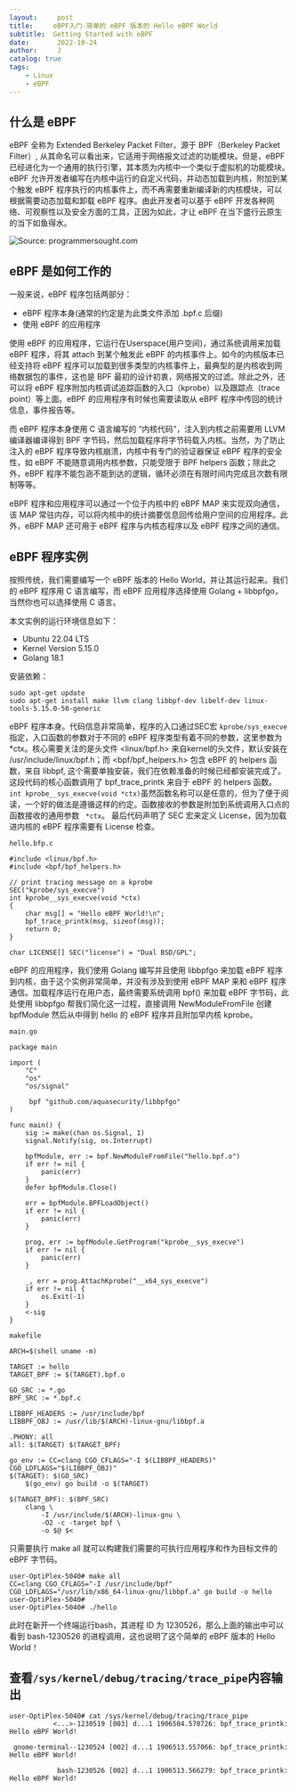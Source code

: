 ```yaml
---
layout:     post
title:     eBPF入门-简单的 eBPF 版本的 Hello eBPF World
subtitle:  Getting Started with eBPF
date:       2022-10-24
author:     J
catalog: true
tags:
    - Linux
    - eBPF
---
```


## 什么是 eBPF
eBPF 全称为 Extended Berkeley Packet Filter，源于 BPF（Berkeley Packet Filter）, 从其命名可以看出来，它适用于网络报文过滤的功能模块。但是，eBPF已经进化为一个通用的执行引擎，其本质为内核中一个类似于虚拟机的功能模块。eBPF 允许开发者编写在内核中运行的自定义代码，并动态加载到内核，附加到某个触发 eBPF 程序执行的内核事件上，而不再需要重新编译新的内核模块，可以根据需要动态加载和卸载 eBPF 程序。由此开发者可以基于 eBPF 开发各种网络、可观察性以及安全方面的工具，正因为如此，才让 eBPF 在当下盛行云原生的当下如鱼得水。

![Source: programmersought.com](https://www.sartura.hr/images/ebpf_maps.png)

## eBPF 是如何工作的
一般来说，eBPF 程序包括两部分：

- eBPF 程序本身(通常的约定是为此类文件添加 .bpf.c 后缀)
- 使用 eBPF 的应用程序

使用 eBPF 的应用程序，它运行在Userspace(用户空间)，通过系统调用来加载 eBPF 程序，将其 attach 到某个触发此 eBPF 的内核事件上。如今的内核版本已经支持将 eBPF 程序可以加载到很多类型的内核事件上，最典型的是内核收到网络数据包的事件，这也是 BPF 最初的设计初衷，网络报文的过滤。除此之外，还可以将 eBPF 程序附加内核调试追踪函数的入口（kprobe）以及跟踪点（trace point）等上面。eBPF 的应用程序有时候也需要读取从 eBPF 程序中传回的统计信息，事件报告等。

而 eBPF 程序本身使用 C 语言编写的 “内核代码”，注入到内核之前需要用 LLVM 编译器编译得到 BPF 字节码，然后加载程序将字节码载入内核。当然，为了防止注入的 eBPF 程序导致内核崩溃，内核中有专门的验证器保证 eBPF 程序的安全性，如 eBPF 不能随意调用内核参数，只能受限于 BPF helpers 函数；除此之外，eBPF 程序不能包涵不能到达的逻辑，循环必须在有限时间内完成且次数有限制等等。

eBPF 程序和应用程序可以通过一个位于内核中的 eBPF MAP 来实现双向通信，该 MAP 常驻内存，可以将内核中的统计摘要信息回传给用户空间的应用程序。此外，eBPF MAP 还可用于 eBPF 程序与内核态程序以及 eBPF 程序之间的通信。


## eBPF 程序实例
按照传统，我们需要编写一个 eBPF 版本的 Hello World，并让其运行起来。我们的 eBPF 程序用 C 语言编写，而 eBPF 应用程序选择使用 Golang + libbpfgo，当然你也可以选择使用 C 语言。

本文实例的运行环境信息如下：

- Ubuntu 22.04 LTS
- Kernel Version 5.15.0
- Golang 18.1

安装依赖：
```
sudo apt-get update
sudo apt-get install make llvm clang libbpf-dev libelf-dev linux-tools-5.15.0-50-generic
```

eBPF 程序本身。代码信息非常简单，程序的入口通过SEC宏 `kprobe/sys_execve` 指定，入口函数的参数对于不同的 eBPF 程序类型有着不同的参数，这里参数为 *ctx。核心需要关注的是头文件 <linux/bpf.h> 来自kernel的头文件，默认安装在 /usr/include/linux/bpf.h；而 <bpf/bpf_helpers.h> 包含 eBPF 的 helpers 函数，来自 libbpf, 这个需要单独安装，我们在依赖准备的时候已经都安装完成了。这段代码的核心函数调用了 bpf_trace_printk 来自于 eBPF 的 helpers 函数。
`int kprobe__sys_execve(void *ctx)`虽然函数名称可以是任意的，但为了便于阅读，一个好的做法是遵循这样的约定。函数接收的参数是附加到系统调用入口点的函数接收的通用参数 ` *ctx`。
最后代码声明了 SEC 宏来定义 License，因为加载进内核的 eBPF 程序需要有 License 检查。

`hello.bfp.c`

```
#include <linux/bpf.h>
#include <bpf/bpf_helpers.h>

// print tracing message on a kprobe
SEC("kprobe/sys_execve")
int kprobe__sys_execve(void *ctx)
{
    char msg[] = "Hello eBPF World!\n";
    bpf_trace_printk(msg, sizeof(msg));
    return 0;
}

char LICENSE[] SEC("license") = "Dual BSD/GPL";

```
eBPF 的应用程序，我们使用 Golang 编写并且使用 libbpfgo 来加载 eBPF 程序到内核，由于这个实例非常简单，并没有涉及到使用 eBPF MAP 来和 eBPF 程序通信。加载程序运行在用户态，最终需要系统调用 bpf() 来加载 eBPF 字节码，此处使用 libbpfgo 帮我们简化这一过程，直接调用 NewModuleFromFile 创建 bpfModule 然后从中得到 hello 的 eBPF 程序并且附加早内核 kprobe。

`main.go`

```golang
package main

import (
	"C"
	"os"
	"os/signal"

	 bpf "github.com/aquasecurity/libbpfgo"
)

func main() {
	sig := make(chan os.Signal, 1)
	signal.Notify(sig, os.Interrupt)

	bpfModule, err := bpf.NewModuleFromFile("hello.bpf.o")
	if err != nil {
		panic(err)
	}
	defer bpfModule.Close()

	err = bpfModule.BPFLoadObject()
	if err != nil {
	    panic(err)
	}

	prog, err := bpfModule.GetProgram("kprobe__sys_execve")
	if err != nil {
	    panic(err)
	}

    _, err = prog.AttachKprobe("__x64_sys_execve")
    if err != nil {
        os.Exit(-1)
    }
	<-sig
}

```
`makefile`

```
ARCH=$(shell uname -m)

TARGET := hello
TARGET_BPF := $(TARGET).bpf.o

GO_SRC := *.go
BPF_SRC := *.bpf.c

LIBBPF_HEADERS := /usr/include/bpf
LIBBPF_OBJ := /usr/lib/$(ARCH)-linux-gnu/libbpf.a

.PHONY: all
all: $(TARGET) $(TARGET_BPF)

go_env := CC=clang CGO_CFLAGS="-I $(LIBBPF_HEADERS)" CGO_LDFLAGS="$(LIBBPF_OBJ)"
$(TARGET): $(GO_SRC)
	$(go_env) go build -o $(TARGET)

$(TARGET_BPF): $(BPF_SRC)
	clang \
		-I /usr/include/$(ARCH)-linux-gnu \
		-O2 -c -target bpf \
		-o $@ $<
```
只需要执行 make all 就可以构建我们需要的可执行应用程序和作为目标文件的 eBPF 字节码。

```
user-OptiPlex-5040# make all
CC=clang CGO_CFLAGS="-I /usr/include/bpf" CGO_LDFLAGS="/usr/lib/x86_64-linux-gnu/libbpf.a" go build -o hello
user-OptiPlex-5040#
user-OptiPlex-5040# ./hello

```
此时在新开一个终端运行bash，其进程 ID 为 1230526，那么上面的输出中可以看到 bash-1230526 的进程调用，这也说明了这个简单的 eBPF 版本的 Hello World！

## 查看`/sys/kernel/debug/tracing/trace_pipe`内容输出

```
user-OptiPlex-5040# cat /sys/kernel/debug/tracing/trace_pipe
           <...>-1230519 [003] d...1 1906504.570726: bpf_trace_printk: Hello eBPF World!

 gnome-terminal--1230524 [002] d...1 1906513.557066: bpf_trace_printk: Hello eBPF World!

            bash-1230526 [002] d...1 1906513.566279: bpf_trace_printk: Hello eBPF World!


```
